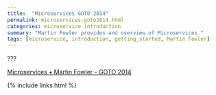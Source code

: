 ```yaml
---
title:  "Microservices GOTO 2014"
permalink: microservices-goto2014.html
categories: microservice introduction
summary: "Martin Fowler provides and overview of Microservices."
tags: [microservice, introduction, getting_started, Martin Fowler]
---
```


???

[Microservices • Martin Fowler - GOTO 2014](https://youtu.be/wgdBVIX9ifA)

{% include links.html %}
